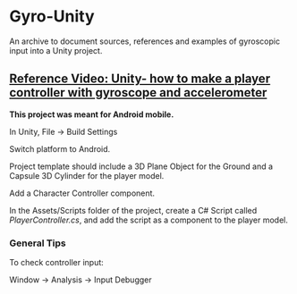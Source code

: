 # Gyro-Unity
An archive to document sources, references and examples of gyroscopic input into a Unity project.

## [Reference Video: Unity- how to make a player controller with gyroscope and accelerometer](https://youtu.be/jvwX5WthM2o)

**This project was meant for Android mobile.**

In Unity, File -> Build Settings

  Switch platform to Android.
  
Project template should include a 3D Plane Object for the Ground and a Capsule 3D Cylinder for the player model.

  Add a Character Controller component.
  
  In the Assets/Scripts folder of the project, create a C# Script called *PlayerController.cs*, and add the script as a component to the player model.

### General Tips

To check controller input:

Window -> Analysis -> Input Debugger
